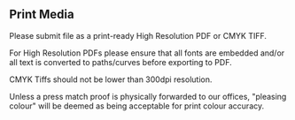 ## Print Media

Please submit file as a print-ready High Resolution PDF or CMYK TIFF.

For High Resolution PDFs please ensure that all fonts are embedded and/or all text is converted to paths/curves before exporting to PDF.

CMYK Tiffs should not be lower than 300dpi resolution.

Unless a press match proof is physically forwarded to our offices, "pleasing colour" will be deemed as being acceptable for print colour accuracy.
